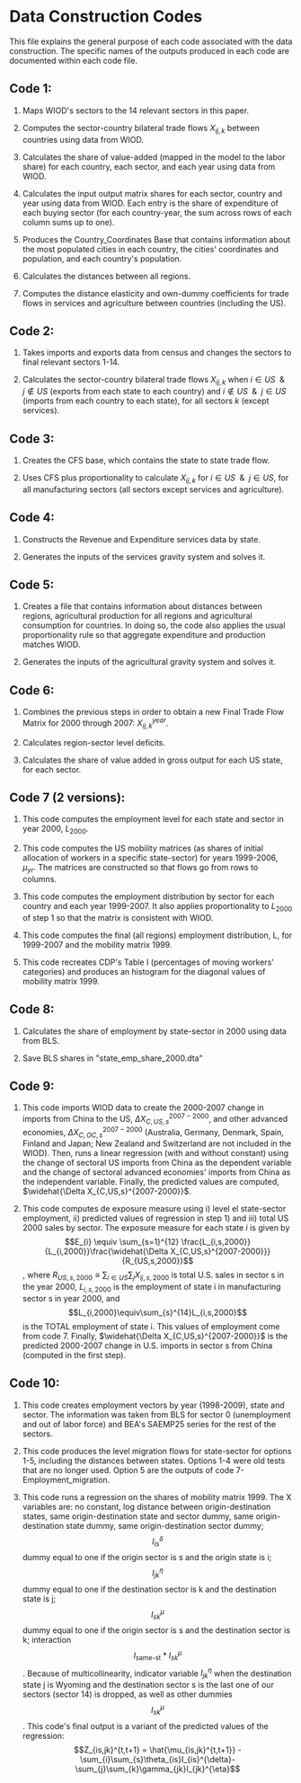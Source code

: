 # Data Construction Codes

This file explains the general purpose of each code associated with the data construction. The specific names of the outputs produced in each code are documented within each code file. 

## Code 1:

1) Maps WIOD's sectors to the 14 relevant sectors in this paper.

2) Computes the sector-country bilateral trade flows $X_{ij,k}$ between countries using data from WIOD.

3) Calculates the share of value-added (mapped in the model to the labor share) for each country, each sector, and each year using data from WIOD. 

4) Calculates the input output matrix shares for each sector, country and year using data from WIOD. Each entry is the share of expenditure of each buying sector (for each country-year, the sum across rows of each column sums up to one). 

5) Produces the Country_Coordinates Base that contains information about the most populated cities in each country, the cities' coordinates and population, and each country's population.

6) Calculates the distances between all regions. 

7) Computes the distance elasticity and own-dummy coefficients for trade flows in services and agriculture between countries (including the US).


## Code 2:

1) Takes imports and exports data from census and changes the sectors to final relevant sectors 1-14.

2) Calculates the sector-country bilateral trade flows $X_{ij,k}$ when $i\in US \;$ \&  $\;  j \notin US$ (exports from each state to each country) and $i\notin US\;$  \& $\;  j \in US$ (imports from each country to each state), for all sectors $k$ (except services).

## Code 3:

1) Creates the CFS base, which contains the state to state trade flow.

2) Uses CFS plus proportionality to calculate $X_{ij,k}$ for $i\in US\;$  \& $\;   j \in US$, for all manufacturing sectors (all sectors except services and agriculture).

## Code 4:

1) Constructs the Revenue and Expenditure services data by state.

2) Generates the inputs of the services gravity system and solves it.

## Code 5:

1) Creates a file that contains information about distances between regions, agricultural production for all regions and agricultural consumption for countries. In doing so, the code also applies the usual proportionality rule so that aggregate expenditure and production matches WIOD. 

2) Generates the inputs of the agricultural gravity system and solves it.

## Code 6:

1) Combines the previous steps in order to obtain a new Final Trade Flow Matrix for 2000 through 2007: $X_{ij,k}^{year}$.

2) Calculates region-sector level deficits. 

3) Calculates the share of value added in gross output for each US state, for each sector.


## Code 7 (2 versions):

1) This code computes the employment level for each state and sector in year 2000, $L_{2000}$. 

2) This code computes the US mobility matrices (as shares of initial allocation of workers in a specific state-sector) for years 1999-2006, $\mu_{yr}$. The matrices are constructed so that flows go from rows to columns.  

3) This code computes the employment distribution by sector for each country and each year 1999-2007. It also applies proportionality to $L_{2000}$ of step 1 so that the matrix is consistent with WIOD. 

4) This code computes the final (all regions) employment distribution, L, for 1999-2007 and the mobility matrix 1999.

5) This code recreates CDP's Table I (percentages of moving workers' categories) and produces an histogram for the diagonal values of mobility matrix 1999.

## Code 8:

1) Calculates the share of employment by state-sector in 2000 using data from BLS. 

3) Save BLS shares in "state_emp_share_2000.dta"

## Code 9:

1) This code imports WIOD data to create the 2000-2007 change in imports from China to the US, $\Delta X_{C,US,s}^{2007-2000}$, and other advanced economies, $\Delta X_{C,OC,s}^{2007-2000}$ (Australia, Germany, Denmark, Spain, Finland and Japan; New Zealand and Switzerland are not included in the WIOD). Then, runs a linear regression (with and without constant) using the change of sectoral US imports from China as the dependent variable and the change of sectoral  advanced economies' imports from China as the independent variable. Finally, the predicted values are computed, $\widehat{\Delta X_{C,US,s}^{2007-2000}}$.

2) This code computes de exposure measure using i) level el state-sector employment, ii) predicted values of regression in step 1) and iii) total US 2000 sales by sector. The exposure measure for each state $i$ is given by $$E_{i} \equiv \sum_{s=1}^{12} \frac{L_{i,s,2000}}{L_{i,2000}}\frac{\widehat{\Delta X_{C,US,s}^{2007-2000}}}{R_{US,s,2000}}$$, where $R_{US,s,2000}\equiv\sum_{i \in US}\sum_{j} X_{ij,s,2000}$ is total U.S. sales in sector s in the year 2000, $L_{i,s,2000}$ is the employment of state i in manufacturing sector s in year 2000, and  $$L_{i,2000}\equiv\sum_{s}^{14}L_{i,s,2000}$$ is the TOTAL employment of state i. This values of employment come from code 7. Finally, $\widehat{\Delta X_{C,US,s}^{2007-2000}}$ is the predicted 2000-2007 change in U.S. imports in sector s from China (computed in the first step).

## Code 10:

1) This code creates employment vectors by year (1998-2009), state and sector. The information was taken from BLS for sector 0 (unemployment and out of labor force) and BEA's SAEMP25 series for the rest of the sectors.  

2) This code produces the level migration flows for state-sector for options 1-5, including the distances between states. Options 1-4 were old tests that are no longer used. Option 5 are the outputs of code 7-Employment_migration. 

3) This code runs a regression on the shares of mobility matrix 1999. The X variables are: no constant, log distance between origin-destination states, same origin-destination state and sector dummy, same origin-destination state dummy, same origin-destination sector dummy; $$I_{is}^{\delta}$$ dummy equal to one if the origin sector is s and the origin state is i; $$I_{jk}^{\eta}$$ dummy equal to one if the destination sector is k and the destination state is j; $$I_{sk}^{\mu}$$ dummy equal to one if the origin sector is s and the destination sector is k; interaction $$I_{\text{same-st}} * I_{sk}^{\mu}$$. Because of multicollinearity, indicator variable $I_{jk}^{\eta}$ when the destination state j is Wyoming and the destination sector s is the last one of our sectors (sector 14) is dropped, as well as other dummies $$I_{sk}^{\mu}$$. This code's final output is a variant of the predicted values of the regression: $$Z_{is,jk}^{t,t+1} = \hat{\mu_{is,jk}^{t,t+1}} - \sum_{i}\sum_{s}\theta_{is}I_{is}^{\delta}-\sum_{j}\sum_{k}\gamma_{jk}I_{jk}^{\eta}$$ 

